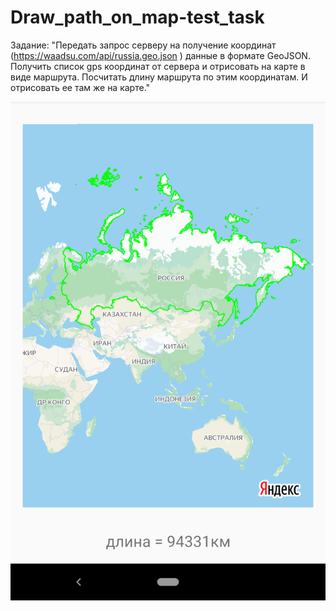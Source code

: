 # Draw_path_on_map-test_task

Задание:
"Передать запрос серверу на получение координат (https://waadsu.com/api/russia.geo.json )
данные в формате GeoJSON.
Получить список gps координат от сервера и отрисовать на карте в виде маршрута.
Посчитать длину маршрута по этим координатам.
И отрисовать ее там же на карте."

![](https://github.com/mironoff2007/Draw_path_on_map-test_task/blob/master/mapkit_draw_polylines.png)

